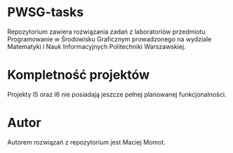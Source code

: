 # PWSG-tasks
Repozytorium zawiera rozwiązania zadań z laboratoriów przedmiotu Programowanie w Środowisku Graficznym prowadzonego na wydziale Matematyki i Nauk Informacyjnych Politechniki Warszawskiej.

# Kompletność projektów
Projekty l5 oraz l6 nie posiadają jeszcze pełnej planowanej funkcjonalności.

# Autor
Autorem rozwiązań z repozytorium jest Maciej Momot.
